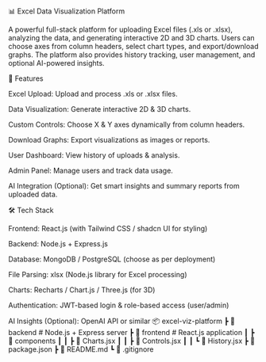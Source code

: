 📊 Excel Data Visualization Platform

A powerful full-stack platform for uploading Excel files (.xls or .xlsx), analyzing the data, and generating interactive 2D and 3D charts. Users can choose axes from column headers, select chart types, and export/download graphs. The platform also provides history tracking, user management, and optional AI-powered insights.

🚀 Features

Excel Upload: Upload and process .xls or .xlsx files.

Data Visualization: Generate interactive 2D & 3D charts.

Custom Controls: Choose X & Y axes dynamically from column headers.

Download Graphs: Export visualizations as images or reports.

User Dashboard: View history of uploads & analysis.

Admin Panel: Manage users and track data usage.

AI Integration (Optional): Get smart insights and summary reports from uploaded data.

🛠️ Tech Stack

Frontend: React.js (with Tailwind CSS / shadcn UI for styling)

Backend: Node.js + Express.js

Database: MongoDB / PostgreSQL (choose as per deployment)

File Parsing: xlsx (Node.js library for Excel processing)

Charts: Recharts / Chart.js / Three.js (for 3D)

Authentication: JWT-based login & role-based access (user/admin)

AI Insights (Optional): OpenAI API or similar
📦 excel-viz-platform
 ┣ 📂 backend          # Node.js + Express server
 ┣ 📂 frontend         # React.js application
 ┃ ┣ 📂 components
 ┃ ┃ ┣ 📜 Charts.jsx
 ┃ ┃ ┣ 📜 Controls.jsx
 ┃ ┃ ┗ 📜 History.jsx
 ┣ 📜 package.json
 ┣ 📜 README.md
 ┗ 📜 .gitignore
